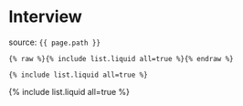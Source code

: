 # Interview

source: `{{ page.path }}`

```
{% raw %}{% include list.liquid all=true %}{% endraw %}

{% include list.liquid all=true %}
```

{% include list.liquid all=true %}